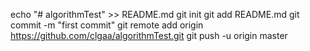 echo "# algorithmTest" >> README.md
git init
git add README.md
git commit -m "first commit"
git remote add origin https://github.com/clgaa/algorithmTest.git
git push -u origin master







